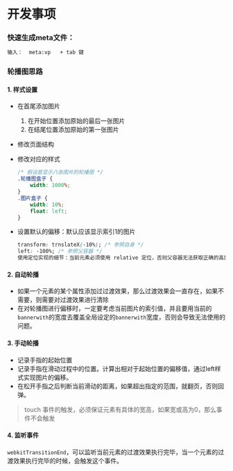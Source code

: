 # 开发事项

### 快速生成meta文件：

```html
输入：  meta:vp   + tab 键
```

### 轮播图思路

#### 1. 样式设置

- 在首尾添加图片

  1. 在开始位置添加原始的最后一张图片
  2. 在结尾位置添加原始的第一张图片

- 修改页面结构

- 修改对应的样式 

  ```css
  /* 假设是显示八张图片的轮播图 */
  .轮播图盒子 {
      width: 1000%;
  }
  .图片盒子 {
      width: 10%;
      float: left;
  }
  ```

- 设置默认的偏移：默认应该显示索引1的图片

  ```css
  transform: trnslateX(-10%); /* 参照自身 */
  left: -100%; /* 参照父容器 */
  使用定位实现的细节：当前元素必须使用 relative 定位，否则父容器无法获取正确的高度
  ```

#### 2. 自动轮播

- 如果一个元素的某个属性添加过过渡效果，那么过渡效果会一直存在，如果不需要，则需要对过渡效果进行清除
- 在对轮播图进行偏移时，一定要考虑当前图片的索引值，并且要用当前的`bannerwith`的宽度去覆盖全局设定的`bannerwith`宽度，否则会导致无法使用的问题。

#### 3. 手动轮播

- 记录手指的起始位置
- 记录手指在滑动过程中的位置。计算出相对于起始位置的偏移值，通过left样式实现图片的偏移。
- 在松开手指之后判断当前滑动的距离，如果超出指定的范围，就翻页，否则回弹。

> touch 事件的触发，必须保证元素有具体的宽高，如果宽或高为0，那么事件不会触发

#### 4. 监听事件

`webkitTransitionEnd`，可以监听当前元素的过渡效果执行完毕，当一个元素的过渡效果执行完毕的时候，会触发这个事件。

